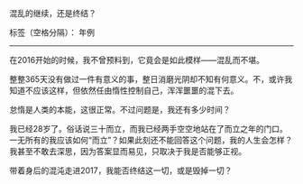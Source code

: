 ﻿混乱的继续，还是终结？

标签（空格分隔）： 年例

---

在2016开始的时候，我不曾预料到，它竟会是如此模样——混乱而不堪。

整整365天没有做过一件有意义的事，整日消磨光阴却不知有何意义。不，或许我知道不应该这样，但依然任由惰性控制自己，浑浑噩噩的混下去。

怠惰是人类的本能，这很正常。不过问题是，我还有多少时间？

我已经28岁了。俗话说三十而立，而我已经两手空空地站在了而立之年的门口。一无所有的我应该如何“而立”？如果此刻还不能回答这个问题，我的人生会怎样？我甚至不敢去深思，因为答案显而易见，只取决于我是否能够正视。

带着身后的混沌走进2017，我能否终结这一切，或是毁掉一切？





